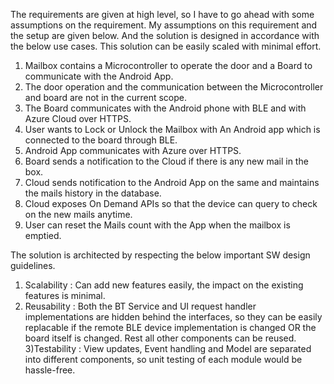 The requirements are given at high level, so I have to go ahead with some assumptions on the requirement. My assumptions on this requirement and the setup are given below. And the solution is designed in accordance with the below use cases. This solution can be easily scaled with minimal effort.
1)	Mailbox contains a Microcontroller to operate the door and a Board to communicate with the Android App.
2)	The door operation and the communication between the Microcontroller and board are not in the current scope.
3)	The Board communicates with the Android phone with BLE and with Azure Cloud over HTTPS.
4)	User wants to Lock or Unlock the Mailbox with An Android app which is connected to the board through BLE.
5)	Android App communicates with Azure over HTTPS.
6)	Board sends a notification to the Cloud if there is any new mail in the box. 
7)	Cloud sends notification to the Android App on the same and maintains the mails history in the database.
8)	Cloud exposes On Demand APIs so that the device can query to check on the new mails anytime.
9)	User can reset the Mails count with the App when the mailbox is emptied. 


The solution is architected by respecting the below important SW design guidelines. 
1) Scalability : Can add new features easily, the impact on the existing features is minimal.
2) Reusability : Both the BT Service and UI request handler implementations are hidden behind the interfaces, so they can be easily replacable if the remote BLE device implementation is changed OR the board itself is changed. Rest all other components can be reused.
3)Testability : View updates, Event handling and Model are separated into different components, so unit testing of each module would be hassle-free.
